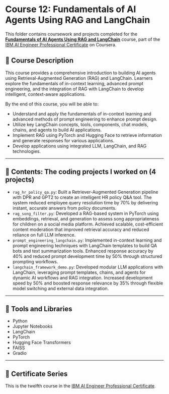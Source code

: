 # Course 12: Fundamentals of AI Agents Using RAG and LangChain

This folder contains coursework and projects completed for the **[Fundamentals of AI Agents Using RAG and LangChain](https://www.coursera.org/learn/fundamentals-of-ai-agents-using-rag-and-langchain?specialization=ai-engineer)** course, part of the [IBM AI Engineer Professional Certificate](https://www.coursera.org/professional-certificates/ai-engineer) on Coursera.

## 🧠 Course Description

This course provides a comprehensive introduction to building AI agents using Retrieval-Augmented Generation (RAG) and LangChain. Learners explore the fundamentals of in-context learning, advanced prompt engineering, and the integration of RAG with LangChain to develop intelligent, context-aware applications.

By the end of this course, you will be able to:

- Understand and apply the fundamentals of in-context learning and advanced methods of prompt engineering to enhance prompt design.
- Utilize key LangChain concepts, tools, components, chat models, chains, and agents to build AI applications.
- Implement RAG using PyTorch and Hugging Face to retrieve information and generate responses for various applications.
- Develop applications using integrated LLM, LangChain, and RAG technologies.

---

## 📂 Contents: The coding projects I worked on (4 projects)

- `rag_hr_policy_qa.py`: Built a Retriever-Augmented Generation pipeline with DPR and GPT2 to create an intelligent HR policy Q&A tool. The system reduced employee query resolution time by 70% by delivering instant, accurate answers from policy documents.
- `rag_song_filter.py`: Developed a RAG-based system in PyTorch using embeddings, retrieval, and generation to assess song appropriateness for children on a social media platform. Achieved scalable, cost-efficient content moderation that improved retrieval accuracy and reduced reliance on full LLM inference.
- `prompt_engineering_langchain.py`: Implemented in-context learning and prompt engineering techniques with LangChain templates to build QA bots and text summarization tools. Enhanced response accuracy by 40% and reduced prompt development time by 50% through structured prompting workflows.
- `langchain_framework_demo.py`: Developed modular LLM applications with LangChain, leveraging prompt templates, chains, and agents for dynamic AI workflows and RAG integration. Increased development speed by 50% and boosted response relevance by 35% through flexible model switching and external data integration.

---

## 🔧 Tools and Libraries

- Python
- Jupyter Notebooks
- LangChain
- PyTorch
- Hugging Face Transformers
- FAISS
- Gradio
  
---

## 📌 Certificate Series

This is the twelfth course in the [IBM AI Engineer Professional Certificate](https://www.coursera.org/professional-certificates/ai-engineer).
